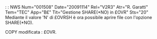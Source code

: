  :  : NWS Num="001508" Date="20091114" Rel="V2R3" Atr="R. Garatti" Tem="TEC" App="B£" Tit="Gestione SHARE(\*NO) in £OVR" Sts="20"
Mediante il valore 'N' di £OVRSH è ora possibile aprire file con l'opzione SHARE(\*NO).

COPY modificata :  £OVR.
